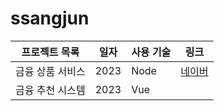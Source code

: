 # ssangjun
 
프로젝트 목록 | 일자 | 사용 기술 | 링크
--------------|-------|---------|--
금융 상품 서비스 | 2023 | Node | [네이버](www.naver.com)
금융 추천 시스템 | 2023 | Vue
